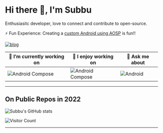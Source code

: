 # Hi there 👋, I'm Subbu

Enthusiasitc developer, love to connect and contribute to open-source.

⚡ Fun Experience: Creating a [custom Android using AOSP](https://estech.bitbucket.io) is fun!!

[![blog](https://img.shields.io/badge/Blogs-subbulakshmananan-purple?style=for-the-badge&logo=devto&logoColor=7289DA&logoWidth=30&labelColor=000)](https://www.subbulakshmanan.dev)

| 🔭 I’m currently working on                                                                                                  | 🌱 I enjoy working on                                                                                              | 💬 Ask me about                                                                                                              |
| --------------------------------------------------------------------------------------------------------------------------- | --------------------------------------------------------------------------------------------------------------------- | --------------------------------------------------------------------------------------------------------------------------- |
| ![Android Compose](https://img.shields.io/badge/code-Android-339933?logo=android&logoWidth=30&labelColor=black&style=for-the-badge) | ![Android Compose](https://img.shields.io/badge/code-Android-339933?logo=android&logoWidth=30&labelColor=black&style=for-the-badge) | ![Android](https://img.shields.io/badge/code-Android-339933?logo=android&logoWidth=30&labelColor=black&style=for-the-badge) |

<!-- - 📫 How to reach me: -->

---

## On Public Repos in 2022

![Subbu's GitHub stats](https://github-readme-stats.vercel.app/api?username=subbramanil&show_icons=true&theme=tokyonight)

![Visitor Count](https://profile-counter.glitch.me/subbramanil/count.svg)

---
